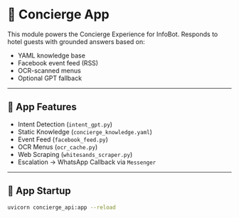 # 🏨 Concierge App

This module powers the Concierge Experience for InfoBot. Responds to hotel guests with grounded answers based on:

- YAML knowledge base
- Facebook event feed (RSS)
- OCR-scanned menus
- Optional GPT fallback

---

## 🧭 App Features

- Intent Detection (`intent_gpt.py`)
- Static Knowledge (`concierge_knowledge.yaml`)
- Event Feed (`facebook_feed.py`)
- OCR Menus (`ocr_cache.py`)
- Web Scraping (`whitesands_scraper.py`)
- Escalation → WhatsApp Callback via `Messenger`

---

## 🚀 App Startup

```bash
uvicorn concierge_api:app --reload